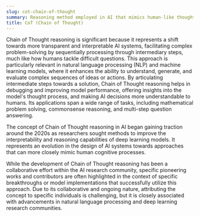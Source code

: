 ```yaml
---
slug: cot-chain-of-thought
summary: Reasoning method employed in AI that mimics human-like thought processes to solve complex problems by breaking them down into a series of simpler, interconnected steps.
title: CoT (Chain of Thought)
---
```


Chain of Thought reasoning is significant because it represents a shift towards more transparent and interpretable AI systems, facilitating complex problem-solving by sequentially processing through intermediary steps, much like how humans tackle difficult questions. This approach is particularly relevant in natural language processing (NLP) and machine learning models, where it enhances the ability to understand, generate, and evaluate complex sequences of ideas or actions. By articulating intermediate steps towards a solution, Chain of Thought reasoning helps in debugging and improving model performance, offering insights into the model's thought process, and making AI decisions more understandable to humans. Its applications span a wide range of tasks, including mathematical problem solving, commonsense reasoning, and multi-step question answering.

The concept of Chain of Thought reasoning in AI began gaining traction around the 2020s as researchers sought methods to improve the interpretability and reasoning capabilities of deep learning models. It represents an evolution in the design of AI systems towards approaches that can more closely mimic human cognitive processes.

While the development of Chain of Thought reasoning has been a collaborative effort within the AI research community, specific pioneering works and contributors are often highlighted in the context of specific breakthroughs or model implementations that successfully utilize this approach. Due to its collaborative and ongoing nature, attributing the concept to specific individuals is challenging, but it is closely associated with advancements in natural language processing and deep learning research communities.
